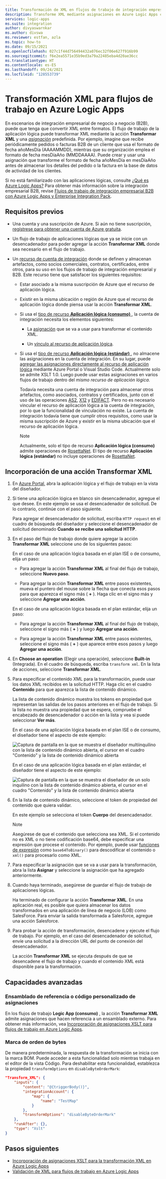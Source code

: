 ```yaml
---
title: Transformación de XML en flujos de trabajo de integración empresarial
description: Transforme XML mediante asignaciones en Azure Logic Apps con Enterprise Integration Pack.
services: logic-apps
ms.suite: integration
author: divyaswarnkar
ms.author: divswa
ms.reviewer: estfan, azla
ms.topic: how-to
ms.date: 09/15/2021
ms.openlocfilehash: 027c1f44d756494432a076ec32f06e627f916b99
ms.sourcegitcommit: f6e2ea5571e35b9ed3a79a22485eba4d20ae36cc
ms.translationtype: HT
ms.contentlocale: es-ES
ms.lasthandoff: 09/24/2021
ms.locfileid: "128553739"
---
```

# <a name="transform-xml-for-workflows-in-azure-logic-apps"></a>Transformación XML para flujos de trabajo en Azure Logic Apps

En escenarios de integración empresarial de negocio a negocio (B2B), puede que tenga que convertir XML entre formatos. El flujo de trabajo de la aplicación lógica puede transformar XML mediante la acción **Transformar XML** y una [*asignación*](logic-apps-enterprise-integration-maps.md) predefinida. Por ejemplo, imagine que recibe periódicamente pedidos o facturas B2B de un cliente que usa el formato de fecha añoMesDía (AAAAMMDD), mientras que su organización emplea el formato de fecha mesDíaAño (MMDDAAAA). Puede crear y usar una asignación que transforme el formato de fecha añoMesDía en mesDíaAño antes de almacenar los detalles del pedido o la factura en la base de datos de actividad de los clientes.

Si no está familiarizado con las aplicaciones lógicas, consulte [¿Qué es Azure Logic Apps?](logic-apps-overview.md) Para obtener más información sobre la integración empresarial B2B, revise [Flujos de trabajo de integración empresarial B2B con Azure Logic Apps y Enterprise Integration Pack](logic-apps-enterprise-integration-overview.md).

## <a name="prerequisites"></a>Requisitos previos

* Una cuenta y una suscripción de Azure. Si aún no tiene suscripción, [regístrese para obtener una cuenta de Azure gratuita](https://azure.microsoft.com/free/?WT.mc_id=A261C142F).

* Un flujo de trabajo de aplicaciones lógicas que ya se inicie con un desencadenador para poder agregar la acción **Transformar XML** donde sea necesario en el flujo de trabajo.

* Un [recurso de cuenta de integración](logic-apps-enterprise-integration-create-integration-account.md) donde se definen y almacenan artefactos, como socios comerciales, contratos, certificados, entre otros, para su uso en los flujos de trabajo de integración empresarial y B2B. Este recurso tiene que satisfacer los siguientes requisitos:

  * Estar asociado a la misma suscripción de Azure que el recurso de aplicación lógica.

  * Existir en la misma ubicación o región de Azure que el recurso de aplicación lógica donde piensa usar la acción **Transformar XML**.

  * Si usa el [tipo de recurso **Aplicación lógica (consumo)** ](logic-apps-overview.md#resource-type-and-host-environment-differences), la cuenta de integración necesita los elementos siguientes:

    * La [asignación](logic-apps-enterprise-integration-maps.md) que se va a usar para transformar el contenido XML.

    * Un [vínculo al recurso de aplicación lógica](logic-apps-enterprise-integration-create-integration-account.md#link-account).

  * Si usa el [tipo de recurso **Aplicación lógica (estándar)** ](logic-apps-overview.md#resource-type-and-host-environment-differences), no almacene las asignaciones en la cuenta de integración. En su lugar, puede [agregar las asignaciones directamente al recurso de aplicación lógica](logic-apps-enterprise-integration-maps.md) mediante Azure Portal o Visual Studio Code. Actualmente solo se admite XSLT 1.0. Luego puede usar estas asignaciones en varios flujos de trabajo dentro del *mismo recurso de aplicación lógica*.

    Todavía necesita una cuenta de integración para almacenar otros artefactos, como asociados, contratos y certificados, junto con el uso de las operaciones [AS2](logic-apps-enterprise-integration-as2.md), [X12](logic-apps-enterprise-integration-x12.md) y [EDIFACT](logic-apps-enterprise-integration-edifact.md). Pero no es necesario vincular el recurso de aplicación lógica a la cuenta de integración, por lo que la funcionalidad de vinculación no existe. La cuenta de integración todavía tiene que cumplir otros requisitos, como usar la misma suscripción de Azure y existir en la misma ubicación que el recurso de aplicación lógica.

    > [!NOTE]
    > Actualmente, solo el tipo de recurso **Aplicación lógica (consumo)** admite operaciones de [RosettaNet](logic-apps-enterprise-integration-rosettanet.md). El tipo de recurso **Aplicación lógica (estándar)** no incluye operaciones de [RosettaNet](logic-apps-enterprise-integration-rosettanet.md).

## <a name="add-transform-xml-action"></a>Incorporación de una acción Transformar XML

1. En [Azure Portal](https://portal.azure.com), abra la aplicación lógica y el flujo de trabajo en la vista del diseñador.

1. Si tiene una aplicación lógica en blanco sin desencadenador, agregue el que desee. En este ejemplo se usa el desencadenador de solicitud. De lo contrario, continúe con el paso siguiente.

   Para agregar el desencadenador de solicitud, escriba `HTTP request` en el cuadro de búsqueda del diseñador y seleccione el desencadenador de solicitud denominado **Cuando se recibe una solicitud HTTP**.

1. En el paso del flujo de trabajo donde quiere agregar la acción **Transformar XML** seleccione uno de los siguientes pasos:

   En el caso de una aplicación lógica basada en el plan ISE o de consumo, elija un paso:

   * Para agregar la acción **Transformar XML** al final del flujo de trabajo, seleccione **Nuevo paso**.

   * Para agregar la acción **Transformar XML** entre pasos existentes, mueva el puntero del mouse sobre la flecha que conecta esos pasos para que aparezca el signo más ( **+** ). Haga clic en el signo más y seleccione **Agregar una acción**.

   En el caso de una aplicación lógica basada en el plan estándar, elija un paso:

   * Para agregar la acción **Transformar XML** al final del flujo de trabajo, seleccione el signo más ( **+** ) y luego **Agregar una acción**.

   * Para agregar la acción **Transformar XML** entre pasos existentes, seleccione el signo más ( **+** ) que aparece entre esos pasos y luego **Agregar una acción**.

1. En **Choose an operation** (Elegir una operación), seleccione **Built-in** (Integrada). En el cuadro de búsqueda, escriba `transform xml`. En la lista de acciones, seleccione **Transformar XML**.

1. Para especificar el contenido XML para la transformación, puede usar los datos XML recibidos en la solicitud HTTP. Haga clic en el cuadro **Contenido** para que aparezca la lista de contenido dinámico.

   La lista de contenido dinámico muestra los tokens en propiedad que representan las salidas de los pasos anteriores en el flujo de trabajo. Si la lista no muestra una propiedad que se espera, compruebe el encabezado de desencadenador o acción en la lista y vea si puede seleccionar **Ver más**.

   En el caso de una aplicación lógica basada en el plan ISE o de consumo, el diseñador tiene el aspecto de este ejemplo:

   ![Captura de pantalla en la que se muestra el diseñador multiinquilino con la lista de contenido dinámico abierta, el cursor en el cuadro "Contenido" y la lista de contenido dinámico abierta](./media/logic-apps-enterprise-integration-transform/open-dynamic-content-list-multi-tenant.png)

   En el caso de una aplicación lógica basada en el plan estándar, el diseñador tiene el aspecto de este ejemplo:

   ![Captura de pantalla en la que se muestra el diseñador de un solo inquilino con la lista de contenido dinámico abierta, el cursor en el cuadro "Contenido" y la lista de contenido dinámico abierta](./media/logic-apps-enterprise-integration-transform/open-dynamic-content-list-single-tenant.png)

1. En la lista de contenido dinámico, seleccione el token de propiedad del contenido que quiera validar.

   En este ejemplo se selecciona el token **Cuerpo** del desencadenador.

   > [!NOTE]
   > Asegúrese de que el contenido que selecciona sea XML. Si el contenido no es XML o no tiene codificación base64, debe especificar una expresión que procese el contenido. Por ejemplo, puede usar [funciones de expresión](workflow-definition-language-functions-reference.md) como `base64ToBinary()` para descodificar el contenido o `xml()` para procesarlo como XML.

1. Para especificar la asignación que se va a usar para la transformación, abra la lista **Asignar** y seleccione la asignación que ha agregado anteriormente.

1. Cuando haya terminado, asegúrese de guardar el flujo de trabajo de aplicaciones lógicas.

   Ha terminado de configurar la acción **Transformar XML**. En una aplicación real, es posible que quiera almacenar los datos transformados en una aplicación de línea de negocio (LOB) como SalesForce. Para enviar la salida transformada a Salesforce, agregue una acción Salesforce.

1. Para probar la acción de transformación, desencadene y ejecute el flujo de trabajo. Por ejemplo, en el caso del desencadenador de solicitud, envíe una solicitud a la dirección URL del punto de conexión del desencadenador.

   La acción **Transformar XML** se ejecuta después de que se desencadene el flujo de trabajo y cuando el contenido XML está disponible para la transformación.

## <a name="advanced-capabilities"></a>Capacidades avanzadas

### <a name="reference-assembly-or-custom-code-from-maps"></a>Ensamblado de referencia o código personalizado de asignaciones

En los flujos de trabajo **Logic App (consumo)** , la acción **Transformar XML** admite asignaciones que hacen referencia a un ensamblado externo. Para obtener más información, vea [Incorporación de asignaciones XSLT para flujos de trabajo en Azure Logic Apps](logic-apps-enterprise-integration-maps.md#add-assembly).

### <a name="byte-order-mark"></a>Marca de orden de bytes

De manera predeterminada, la respuesta de la transformación se inicia con la marca BOM. Puede acceder a esta funcionalidad solo mientras trabaja en el editor de la vista Código. Para deshabilitar esta funcionalidad, establezca la propiedad `transformOptions` en `disableByteOrderMark`:

```json
"Transform_XML": {
    "inputs": {
        "content": "@{triggerBody()}",
        "integrationAccount": {
            "map": {
                "name": "TestMap"
            }
        },
        "transformOptions": "disableByteOrderMark"
    },
    "runAfter": {},
    "type": "Xslt"
}
```

## <a name="next-steps"></a>Pasos siguientes

* [Incorporación de asignaciones XSLT para la transformación XML en Azure Logic Apps](logic-apps-enterprise-integration-maps.md)
* [Validación de XML para flujos de trabajo en Azure Logic Apps](logic-apps-enterprise-integration-xml-validation.md)